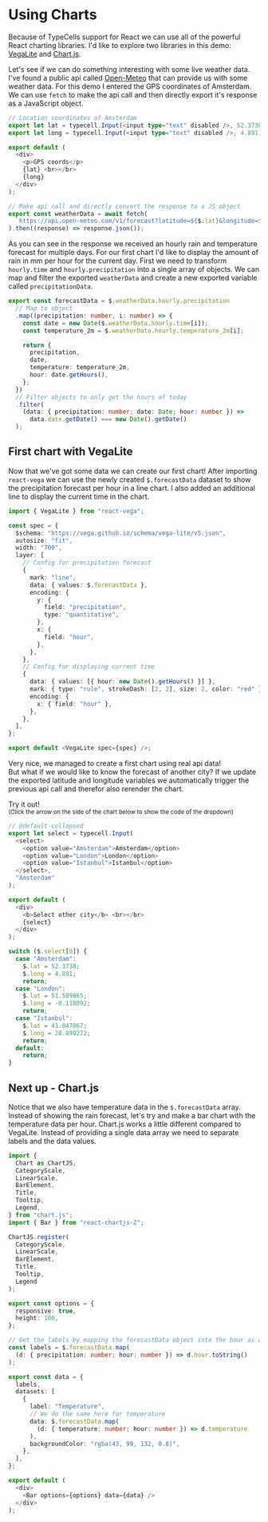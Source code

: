 # Using Charts

Because of TypeCells support for React we can use all of the powerful React charting libraries. I'd like to explore two libraries in this demo: <a href="https://vega.github.io/vega-lite/" target="_blank">VegaLite</a> and <a href="https://www.chartjs.org/" target="_blank">Chart.js</a>.

Let's see if we can do something interesting with some live weather data. I've found a public api called <a href="https://open-meteo.com/" target="_blank">Open-Meteo</a> that can provide us with some weather data. For this demo I entered the GPS coordinates of Amsterdam. We can use `fetch` to make the api call and then directly export it's response as a JavaScript object.

```typescript
// Location coordinates of Amsterdam
export let lat = typecell.Input(<input type="text" disabled />, 52.3738);
export let long = typecell.Input(<input type="text" disabled />, 4.891);

export default (
  <div>
    <p>GPS coords</p>
    {lat} <br></br>
    {long}
  </div>
);
```

```typescript
// Make api call and directly convert the response to a JS object
export const weatherData = await fetch(
  `https://api.open-meteo.com/v1/forecast?latitude=${$.lat}&longitude=${$.long}&hourly=temperature_2m,precipitation`
).then((response) => response.json());
```

As you can see in the response we received an hourly rain and temperature forecast for multiple days. For our first chart I'd like to display the amount of rain in mm per hour for the current day.
First we need to transform `hourly.time` and `hourly.precipitation` into a single array of objects. We can map and filter the exported `weatherData` and create a new exported variable called `precipitationData`.

```typescript
export const forecastData = $.weatherData.hourly.precipitation
  // Map to object
  .map((precipitation: number, i: number) => {
    const date = new Date($.weatherData.hourly.time[i]);
    const temperature_2m = $.weatherData.hourly.temperature_2m[i];

    return {
      precipitation,
      date,
      temperature: temperature_2m,
      hour: date.getHours(),
    };
  })
  // Filter objects to only get the hours of today
  .filter(
    (data: { precipitation: number; date: Date; hour: number }) =>
      data.date.getDate() === new Date().getDate()
  );
```

## First chart with VegaLite

Now that we've got some data we can create our first chart! After importing `react-vega` we can use the newly created `$.forecastData` dataset to show the precipitation forecast per hour in a line chart. I also added an additional line to display the current time in the chart.

```typescript
import { VegaLite } from "react-vega";

const spec = {
  $schema: "https://vega.github.io/schema/vega-lite/v5.json",
  autosize: "fit",
  width: "700",
  layer: [
    // Config for precipitation forecast
    {
      mark: "line",
      data: { values: $.forecastData },
      encoding: {
        y: {
          field: "precipitation",
          type: "quantitative",
        },
        x: {
          field: "hour",
        },
      },
    },
    // Config for displaying current time
    {
      data: { values: [{ hour: new Date().getHours() }] },
      mark: { type: "rule", strokeDash: [2, 2], size: 2, color: "red" },
      encoding: {
        x: { field: "hour" },
      },
    },
  ],
};

export default <VegaLite spec={spec} />;
```

Very nice, we managed to create a first chart using real api data!  
But what if we would like to know the forecast of another city? If we update the exported latitude and longitude variables we automatically trigger the previous api call and therefor also rerender the chart.

Try it out!  
<small>(Click the arrow on the side of the chart below to show the code of the dropdown)</small>

```typescript
// @default-collapsed
export let select = typecell.Input(
  <select>
    <option value="Amsterdam">Amsterdam</option>
    <option value="London">London</option>
    <option value="Istanbul">Istanbul</option>
  </select>,
  "Amsterdam"
);

export default (
  <div>
    <b>Select other city</b> <br></br>
    {select}
  </div>
);
```

```typescript
switch ($.select[0]) {
  case "Amsterdam":
    $.lat = 52.3738;
    $.long = 4.891;
    return;
  case "London":
    $.lat = 51.509865;
    $.long = -0.118092;
    return;
  case "Istanbul":
    $.lat = 41.047867;
    $.long = 28.898272;
    return;
  default:
    return;
}
```

## Next up - Chart.js

Notice that we also have temperature data in the `$.forecastData` array. Instead of showing the rain forecast, let's try and make a bar chart with the temperature data per hour. Chart.js works a little different compared to VegaLite. Instead of providing a single data array we need to separate labels and the data values.

```typescript
import {
  Chart as ChartJS,
  CategoryScale,
  LinearScale,
  BarElement,
  Title,
  Tooltip,
  Legend,
} from "chart.js";
import { Bar } from "react-chartjs-2";

ChartJS.register(
  CategoryScale,
  LinearScale,
  BarElement,
  Title,
  Tooltip,
  Legend
);

export const options = {
  responsive: true,
  height: 100,
};

// Get the labels by mapping the forecastData object into the hour as a string
const labels = $.forecastData.map(
  (d: { precipitation: number; hour: number }) => d.hour.toString()
);

export const data = {
  labels,
  datasets: [
    {
      label: "Temperature",
      // We do the same here for temperature
      data: $.forecastData.map(
        (d: { temperature: number; hour: number }) => d.temperature
      ),
      backgroundColor: "rgba(43, 99, 132, 0.8)",
    },
  ],
};

export default (
  <div>
    <Bar options={options} data={data} />
  </div>
);
```
